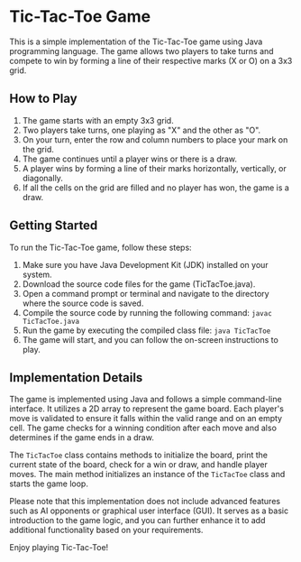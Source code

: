 # Tic-Tac-Toe Game

This is a simple implementation of the Tic-Tac-Toe game using Java programming language. The game allows two players to take turns and compete to win by forming a line of their respective marks (X or O) on a 3x3 grid.

## How to Play

1. The game starts with an empty 3x3 grid.
2. Two players take turns, one playing as "X" and the other as "O".
3. On your turn, enter the row and column numbers to place your mark on the grid.
4. The game continues until a player wins or there is a draw.
5. A player wins by forming a line of their marks horizontally, vertically, or diagonally.
6. If all the cells on the grid are filled and no player has won, the game is a draw.

## Getting Started

To run the Tic-Tac-Toe game, follow these steps:

1. Make sure you have Java Development Kit (JDK) installed on your system.
2. Download the source code files for the game (TicTacToe.java).
3. Open a command prompt or terminal and navigate to the directory where the source code is saved.
4. Compile the source code by running the following command: `javac TicTacToe.java`
5. Run the game by executing the compiled class file: `java TicTacToe`
6. The game will start, and you can follow the on-screen instructions to play.

## Implementation Details

The game is implemented using Java and follows a simple command-line interface. It utilizes a 2D array to represent the game board. Each player's move is validated to ensure it falls within the valid range and on an empty cell. The game checks for a winning condition after each move and also determines if the game ends in a draw.

The `TicTacToe` class contains methods to initialize the board, print the current state of the board, check for a win or draw, and handle player moves. The main method initializes an instance of the `TicTacToe` class and starts the game loop.

Please note that this implementation does not include advanced features such as AI opponents or graphical user interface (GUI). It serves as a basic introduction to the game logic, and you can further enhance it to add additional functionality based on your requirements.

Enjoy playing Tic-Tac-Toe!

